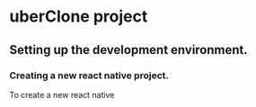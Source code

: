 # uberClone project
## Setting up the development environment.
### Creating a new react native project.
To create a new react native 
